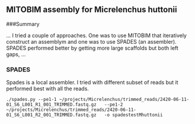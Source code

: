 ## MITOBIM assembly for Micrelenchus huttonii

###Summary


...
I tried a couple of approaches. One was to use MITOBIM that iteratively construct an assemblym and one was to use SPADES (an assembler). SPADES performed better by getting more large scaffolds but both left gaps,
...


### SPADES

Spades is a local assembler. I tried with different subset of reads but it performed best with all the reads.

```
./spades.py --pe1-1 ~/projects/Micrelenchus/trimmed_reads/2420-06-11-01_S6_L001_R1_001_TRIMMED.fastq.gz   --pe1-2 ~/projects/Micrelenchus/trimmed_reads/2420-06-11-01_S6_L001_R2_001_TRIMMED.fastq.gz   -o spadestestMhuttonii
```
